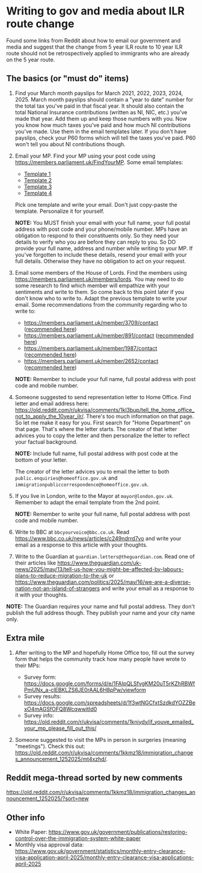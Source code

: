 # Writing to gov and media about ILR route change

Found some links from Reddit about how to email our government and media and suggest that the change from 5 year ILR route to 10 year ILR route should not be retrospectively applied to immigrants who are already on the 5 year route.

## The basics (or "must do" items)

1. Find your March month payslips for March 2021, 2022, 2023, 2024, 2025. March month payslips should contain a "year to date" number for the total tax you've paid in that fiscal year. It should also contain the total National Insurance contributions (written as NI, NIC, etc.) you've made that year. Add them up and keep those numbers with you. Now you know how much taxes you've paid and how much NI contributions you've made. Use them in the email templates later. If you don't have payslips, check your P60 forms which will tell the taxes you've paid. P60 won't tell you about NI contributions though.

2. Email your MP. Find your MP using your post code using <https://members.parliament.uk/FindYourMP>. Some email templates:

   - [Template 1](https://old.reddit.com/r/ukvisa/comments/1kkmz18/immigration_changes_announcement_1252025/mrwscke/)
   - [Template 2](https://old.reddit.com/r/ukvisa/comments/1kkmz18/immigration_changes_announcement_1252025/mrwk4iq/)
   - [Template 3](https://old.reddit.com/r/ukvisa/comments/1kkmz18/immigration_changes_announcement_1252025/msch87n/)
   - [Template 4](https://old.reddit.com/r/ukvisa/comments/1kkmz18/immigration_changes_announcement_1252025/ms9if6e/)

   Pick one template and write your email. Don't just copy-paste the template. Personalize it for yourself.

   **NOTE:** You MUST finish your email with your full name, your full postal address with post code and your phone/mobile number. MPs have an obligation to respond to their constituents only. So they need your details to verify who you are before they can reply to you. So DO provide your full name, address and number while writing to your MP. If you've forgotten to include these details, resend your email with your full details. Otherwise they have no obligation to act on your request.

4. Email some members of the House of Lords. Find the members using <https://members.parliament.uk/members/lords>. You may need to do some research to find which member will empathize with your sentiments and write to them. So come back to this point later if you don't know who to write to. Adapt the previous template to write your email. Some recommendations from the community regarding who to write to:

   - <https://members.parliament.uk/member/3709/contact> ([recommended here](https://old.reddit.com/r/ukvisa/comments/1kkmz18/immigration_changes_announcement_1252025/mt9hm3q/))
   - <https://members.parliament.uk/member/891/contact> ([recommended here](https://old.reddit.com/r/ukvisa/comments/1kkmz18/immigration_changes_announcement_1252025/mt9hm3q/))
   - <https://members.parliament.uk/member/1987/contact> ([recommended here](https://old.reddit.com/r/ukvisa/comments/1kkmz18/immigration_changes_announcement_1252025/mt9hm3q/))
   - <https://members.parliament.uk/member/2652/contact> ([recommended here](https://old.reddit.com/r/ukvisa/comments/1kkmz18/immigration_changes_announcement_1252025/mta3utd/))
  
   **NOTE:** Remember to include your full name, full postal address with post code and mobile number. 

5. Someone suggested to send representation letter to Home Office. Find letter and email address here: <https://old.reddit.com/r/ukvisa/comments/1kl3bup/tell_the_home_office_not_to_apply_the_10year_ilr/>. There's too much information on that page. So let me make it easy for you. First search for "Home Department" on that page. That's where the letter starts. The creator of that letter advices you to copy the letter and then personalize the letter to reflect your factual background.

   **NOTE:** Include full name, full postal address with post code at the bottom of your letter.

   The creator of the letter advices you to email the letter to both `public.enquiries@homeoffice.gov.uk` and `immigrationpubliccorrespondence@homeoffice.gov.uk`.

8. If you live in London, write to the Mayor at `mayor@london.gov.uk`. Remember to adapt the email template from the 2nd point.

   **NOTE:** Remember to write your full name, full postal address with post code and mobile number.

11. Write to BBC at `bbcyourvoice@bbc.co.uk`. Read <https://www.bbc.co.uk/news/articles/c249ndrrd7vo> and write your email as a response to this article with your thoughts.

12. Write to the Guardian at `guardian.letters@theguardian.com`. Read one of their articles like <https://www.theguardian.com/uk-news/2025/may/13/tell-us-how-you-might-be-affected-by-labours-plans-to-reduce-migration-to-the-uk> or <https://www.theguardian.com/politics/2025/may/16/we-are-a-diverse-nation-not-an-island-of-strangers> and write your email as a response to it with your thoughts.

   **NOTE:** The Guardian requires your name and full postal address. They don't publish the full address though. They publish your name and your city name only.

## Extra mile

1. After writing to the MP and hopefully Home Office too, fill out the survey form that helps the community track how many people have wrote to their MPs:

   * Survey form: <https://docs.google.com/forms/d/e/1FAIpQLSfvgKM20uT5rKZhRBWfPmUNx_a-clEBKLZS6JE0rAAL6H8pPw/viewform>
   * Survey results: <https://docs.google.com/spreadsheets/d/1f3wtNGCfxtSzdkdYOZZBexO4mAGSfOFQ8WcqwwitId0>
   * Survey info: <https://old.reddit.com/r/ukvisa/comments/1knjydy/if_youve_emailed_your_mp_please_fill_out_this/>

2. Someone suggested to visit the MPs in person in surgeries (meaning "meetings"). Check this out: <https://old.reddit.com/r/ukvisa/comments/1kkmz18/immigration_changes_announcement_1252025/mt4xzhd/>.

## Reddit mega-thread sorted by new comments

<https://old.reddit.com/r/ukvisa/comments/1kkmz18/immigration_changes_announcement_1252025/?sort=new>

## Other info

* White Paper: <https://www.gov.uk/government/publications/restoring-control-over-the-immigration-system-white-paper>
* Monthly visa approval data: <https://www.gov.uk/government/statistics/monthly-entry-clearance-visa-application-april-2025/monthly-entry-clearance-visa-applications-april-2025>
